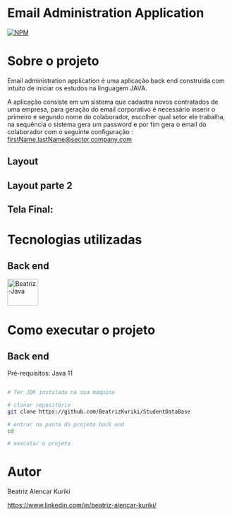 # Email Administration Application 
[![NPM](https://img.shields.io/npm/l/react)](https://github.com/BeatrizKuriki/email-administration-application/blob/main/license)

# Sobre o projeto



Email administration application é uma aplicação back end construída com intuito de iniciar os estudos  na linguagem JAVA.

A aplicação consiste em um sistema que cadastra novos contratados de uma empresa, para geração do email corporativo é necessário inserir o primeiro e segundo nome do colaborador, escolher qual setor ele trabalha, na sequência o sistema gera um password e por fim gera o email do colaborador com o seguinte configuração : firstName.lastName@sector.company.com

## Layout 
<div align = "center">



 </div>

## Layout parte 2 
<div align = "center">


 
  </div>
  
  ## Tela Final:
  <div align = "center">
 


 </div>



# Tecnologias utilizadas
## Back end
 <img align="center" alt="Beatriz-Java" height="60" width="70" src="https://cdn.jsdelivr.net/gh/devicons/devicon/icons/java/java-original-wordmark.svg"/>

# Como executar o projeto

## Back end
Pré-requisitos: Java 11

```bash

# Ter JDK instalada na sua máquina

# clonar repositório
git clone https://github.com/BeatrizKuriki/StudentDataBase

# entrar na pasta do projeto back end
cd 

# executar o projeto

```


# Autor

Beatriz Alencar Kuriki

https://www.linkedin.com/in/beatriz-alencar-kuriki/

